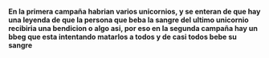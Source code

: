 **En la primera campaña habrian varios unicornios, y se enteran de que hay una leyenda de que la persona que beba la sangre del ultimo unicornio recibiria una bendicion o algo asi, por eso en la segunda campaña hay un bbeg que esta intentando matarlos a todos y de casi todos bebe su sangre**